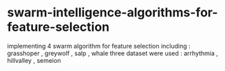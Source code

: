 # swarm-intelligence-algorithms-for-feature-selection
implementing 4 swarm algorithm for feature selection including : grasshoper , greywolf , salp , whale
three dataset were used : arrhythmia , hillvalley , semeion
